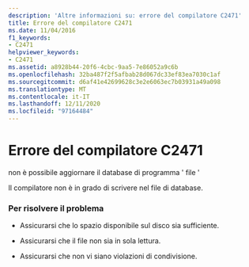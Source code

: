 ```yaml
---
description: 'Altre informazioni su: errore del compilatore C2471'
title: Errore del compilatore C2471
ms.date: 11/04/2016
f1_keywords:
- C2471
helpviewer_keywords:
- C2471
ms.assetid: a8928b44-20f6-4cbc-9aa5-7e86052a9c6b
ms.openlocfilehash: 32ba487f2f5afbab28d067dc33ef83ea7030c1af
ms.sourcegitcommit: d6af41e42699628c3e2e6063ec7b03931a49a098
ms.translationtype: MT
ms.contentlocale: it-IT
ms.lasthandoff: 12/11/2020
ms.locfileid: "97164484"
---
```

# <a name="compiler-error-c2471"></a>Errore del compilatore C2471

non è possibile aggiornare il database di programma ' file '

Il compilatore non è in grado di scrivere nel file di database.

### <a name="to-fix-the-problem"></a>Per risolvere il problema

- Assicurarsi che lo spazio disponibile sul disco sia sufficiente.

- Assicurarsi che il file non sia in sola lettura.

- Assicurarsi che non vi siano violazioni di condivisione.
